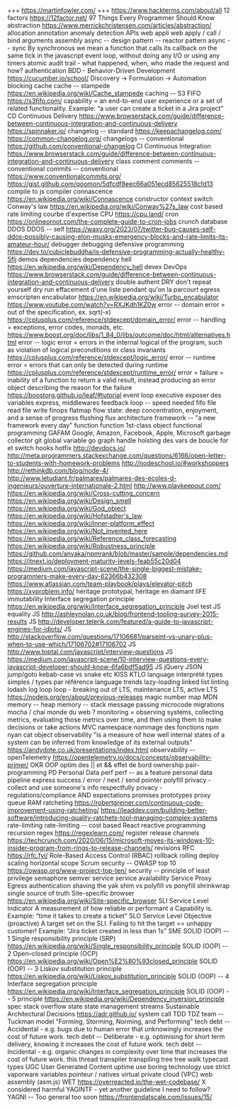+++ https://martinfowler.com/
+++ https://www.hackterms.com/about/all
12 factors https://12factor.net/
97 Things Every Programmer Should Know
abstraction https://www.merrickchristensen.com/articles/abstraction/
allocation
annotation
anomaly detection
APIs web
appli web
apply / call / bind
arguments
assembly
async -- design pattern -- reactor pattern
async -- sync By synchronous we mean a function that calls its callback on the same tick in the javascript event loop, without doing any I/O or using any timers
atomic
audit trail - what happened, when, who made the request and how?
authentication
BDD - Behavior-Driven Development https://cucumber.io/school/   Discovery -> Formulation -> Automation
blocking
cache
cache -- stampede https://en.wikipedia.org/wiki/Cache_stampede
caching -- S3 FIFO https://s3fifo.com/
capability = an end-to-end user experience or a set of related functionality. Example: “a user can create a ticket in a Jira project”
CD Continuous Delivery https://www.browserstack.com/guide/difference-between-continuous-integration-and-continuous-delivery https://spinnaker.io/
changelog -- standard https://keepachangelog.com/  https://common-changelog.org/
changelogs -- conventional https://github.com/conventional-changelog
CI Continuous Integration  https://www.browserstack.com/guide/difference-between-continuous-integration-and-continuous-delivery
class
comment
comments -- conventional
commits -- conventional  https://www.conventionalcommits.org/  https://gist.github.com/qoomon/5dfcdf8eec66a051ecd85625518cfd13
compile to js
compiler
connascence https://en.wikipedia.org/wiki/Connascence
constructor
context switch
Conway's law https://en.wikipedia.org/wiki/Conway%27s_law
cost based rate limiting
courbe d'expertise
CPU https://cpu.land/
cron https://onlineornot.com/the-complete-guide-to-cron-jobs
crunch
database
DDOS
DDOS -- self https://waxy.org/2023/07/twitter-bug-causes-self-ddos-possibly-causing-elon-musks-emergency-blocks-and-rate-limits-its-amateur-hour/
debugger
debugging
defensive programming https://dev.to/cubiclebuddha/is-defensive-programming-actually-healthy-5flj
demos
dependencies
dependency hell https://en.wikipedia.org/wiki/Dependency_hell
devex
DevOps https://www.browserstack.com/guide/difference-between-continuous-integration-and-continuous-delivery
double authent
DRY don't repeat yourself
dry run
effacement d'une liste pendant qu'on la parcourt
egress
emscripten
encabulator https://en.wikipedia.org/wiki/Turbo_encabulator  https://www.youtube.com/watch?v=RXJKdh1KZ0w
error -- domain error = out of the specification, ex. sqrt(-x) https://cplusplus.com/reference/stdexcept/domain_error/
error -- handling = exceptions, error codes, monads, etc. https://www.boost.org/doc/libs/1_84_0/libs/outcome/doc/html/alternatives.html
error -- logic error = errors in the internal logical of the program, such as violation of logical preconditions or class invariants https://cplusplus.com/reference/stdexcept/logic_error/
error -- runtime error = errors that can only be detected during runtime https://cplusplus.com/reference/stdexcept/runtime_error/
error = failure = inability of a function to return a valid result, instead producing an error object describing the reason for the failure https://boostorg.github.io/leaf/#tutorial
event loop
executive
exposer des variables
express, middlewares
feedback loop -- speed needed
fifo
file read
file write
finops
flatmap
flow state: deep concentration, enjoyment, and a sense of progress
flushing
flux architecture
framework -- "a new framework every day"
function
function 1st-class object
functional programming
GAFAM Google, Amazon, Facebook, Apple, Microsoft
garbage collector
git
global variable
go
graph
handle
hoisting des vars de boucle for et switch
hooks
hotfix
http://devdocs.io/
http://meta.programmers.stackexchange.com/questions/6166/open-letter-to-students-with-homework-problems
http://nodeschool.io/#workshoppers
http://rethinkdb.com/blog/node-4/
http://www.letudiant.fr/palmares/palmares-des-ecoles-d-ingenieurs/ouverture-internationale-2.html
http://www.playkeepout.com/
https://en.wikipedia.org/wiki/Cross-cutting_concern
https://en.wikipedia.org/wiki/Design_smell
https://en.wikipedia.org/wiki/God_object
https://en.wikipedia.org/wiki/Hofstadter's_law
https://en.wikipedia.org/wiki/Inner-platform_effect
https://en.wikipedia.org/wiki/Not_invented_here
https://en.wikipedia.org/wiki/Reference_class_forecasting
https://en.wikipedia.org/wiki/Robustness_principle
https://github.com/anvaka/npmrank/blob/master/sample/dependencies.md
https://itnext.io/deployment-maturity-levels-feab55c20d04
https://medium.com/javascript-scene/the-single-biggest-mistake-programmers-make-every-day-62366b432308
https://www.atlassian.com/team-playbook/plays/elevator-pitch
https://xyproblem.info/
héritage prototypal, héritage en diamant
IIFE
immutability
Interface segregation principle https://en.wikipedia.org/wiki/Interface_segregation_principle
Joel test
JS equality
JS http://ashleynolan.co.uk/blog/frontend-tooling-survey-2015-results
JS http://developer.telerik.com/featured/a-guide-to-javascript-engines-for-idiots/
JS http://stackoverflow.com/questions/17106681/parseint-vs-unary-plus-when-to-use-which/17106702#17106702
JS http://www.toptal.com/javascript/interview-questions
JS https://medium.com/javascript-scene/10-interview-questions-every-javascript-developer-should-know-6fa6bdf5ad95
JS jQuery
JSON
jump/goto
kebab-case vs snake etc
KISS
KTLO
language interprété types simples / types par référence
language trends
lazy-loading
linked list
linting
lodash
log
loop
loop - breaking out of
LTS, maintenance LTS, active LTS https://nodejs.org/en/about/previous-releases
magic number
map
MDN
memory -- heap
memory -- stack
message passing
microcode
migrations
mocha / chai
monde du web ?
monitoring = observing systems, collecting metrics, evaluating those metrics over time, and then using them to make decisions or take actions
MVC
namespace
nommage des fonctions
npm
nyan cat
object
observability "is a measure of how well internal states of a system can be inferred from knowledge of its external outputs" https://andydote.co.uk/presentations/index.html
observability -- openTelemetry https://opentelemetry.io/docs/concepts/observability-primer/
OKR
OOP
optim des || et && effet de bord
ownership
pair-programming
PD Personal Data
perf
perf -- as a feature
personal data
pipeline express success / error / next / send
pointer
polyfill
privacy - collect and use someone's info respectfully
privacy - regulations/compliance AND expectations
promises
prototypes
proxy
queue
RAM
ratcheting https://robertgreiner.com/continuous-code-improvement-using-ratcheting/ https://leaddev.com/building-better-software/introducing-quality-ratchets-tool-managing-complex-systems
rate-limiting
rate-limiting -- cost based
React
reactive programming
recursion
regex https://regexlearn.com/
register
release channels https://techcrunch.com/2020/06/15/microsoft-moves-its-windows-10-insider-program-from-rings-to-release-channels/
revisions
RFC https://rfc.fyi/
Role-Based Access Control (RBAC)
rollback
rolling deploy
scaling horizontal
scope
Scrum
security -- OWASP top 10 https://owasp.org/www-project-top-ten/
security -- principle of least privilege
semaphore
semver
service
service availability
Service Proxy Egress authentication
shaving the yak
shim vs polyfill vs ponyfill
shrinkwrap
single source of truth
Site-specific browser https://en.wikipedia.org/wiki/Site-specific_browser
SLI Service Level Indicator A measurement of how reliable or performant a Capability is. Example: “time it takes to create a ticket”
SLO Service Level Objective (proactive) A target set on the SLI. Failing to hit the target == unhappy customer! Example: “Jira ticket created in less than 1s”
SME
SOLID (OOP) -- 1 Single responsibility principle (SRP) https://en.wikipedia.org/wiki/Single_responsibility_principle
SOLID (OOP) -- 2 Open–closed principle (OCP) https://en.wikipedia.org/wiki/Open%E2%80%93closed_principle
SOLID (OOP) -- 3 Liskov substitution principle https://en.wikipedia.org/wiki/Liskov_substitution_principle
SOLID (OOP) -- 4 Interface segregation principle https://en.wikipedia.org/wiki/Interface_segregation_principle
SOLID (OOP) -- 5 principle https://en.wikipedia.org/wiki/Dependency_inversion_principle
spec
stack overflow
state
state management
streams
Sustainable Architectural Decisions https://adr.github.io/
system call
TDD
TDZ
team -- Tuckman model "Forming, Storming, Norming, and Performing"
tech debt -- Accidental - e.g. bugs due to human error that unknowingly increases the cost of future work.
tech debt -- Deliberate  - e.g. optimising for short term delivery, knowing it increases the cost of future work.
tech debt -- Incidental  - e.g. organic changes in complexity over time that increases the cost of future work.
this
thread
transpiler
transpiling
tree
tree walk
typecast
types
UGC User Generated Content
uptime
use boring technology
use strict
vaporware
variables pointeur / natives
virtual private cloud (VPC)
web assembly (asm.js)
WET https://overreacted.io/the-wet-codebase/
X considered harmful
YAGINTF - yet another guideline I need to follow?
YAGNI -- Too general too soon https://frontendatscale.com/issues/15/
